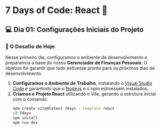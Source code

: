 # 7 Days of Code: React 🚀

## 💻 Dia 01: Configurações Iniciais do Projeto

### 🚀 O Desafio de Hoje

Nesse primeiro dia, configuramos o ambiente de desenvolvimento e preparamos a base do nosso **Gerenciador de Finanças Pessoais**. O objetivo foi garantir que tudo estivesse pronto para os próximos dias de desenvolvimento.

1. **Configuramos o Ambiente de Trabalho**, instalando o [Visual Studio Code](https://code.visualstudio.com/) e garantindo que o [Node.js](https://nodejs.org/) e o npm estivessem instalados.
2. **Criamos o Projeto React** utilizando o Vite, gerando a estrutura inicial com o comando:
   ```bash
   npm create vite@latest 7days --template react
   cd 7days
   npm install
   npm run dev
